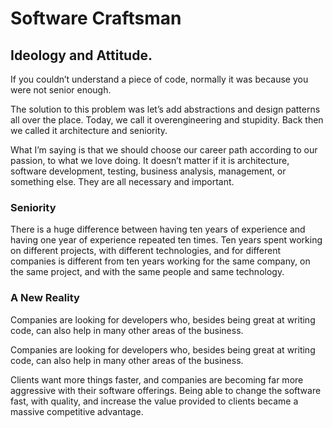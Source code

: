﻿# Software Craftsman

## Ideology and Attitude.

If you couldn’t understand a piece of code, normally it was because
you were not senior enough.

The
solution to this problem was let’s add abstractions and design patterns all over the place. Today, we call it
overengineering and stupidity. Back then we called it architecture and seniority.

What I’m saying is that we should choose our career path according to our passion, to what we love
doing. It doesn’t matter if it is architecture, software development, testing, business analysis, management, or something
else. They are all necessary and important.

### Seniority

There is a huge difference between having ten years of experience and having one year of experience repeated ten
times. Ten years spent working on different projects, with different technologies, and for different companies is different
from ten years working for the same company, on the same project, and with the same people and same technology.

### A New Reality

Companies are looking for developers who,
besides being great at writing code, can also help in many other areas of the business.

Companies are looking for developers who,
besides being great at writing code, can also help in many other areas of the business.

Clients want more things faster, and companies are becoming far more aggressive with their
software offerings. Being able to change the software fast, with quality, and increase the value provided to clients became
a massive competitive advantage.
